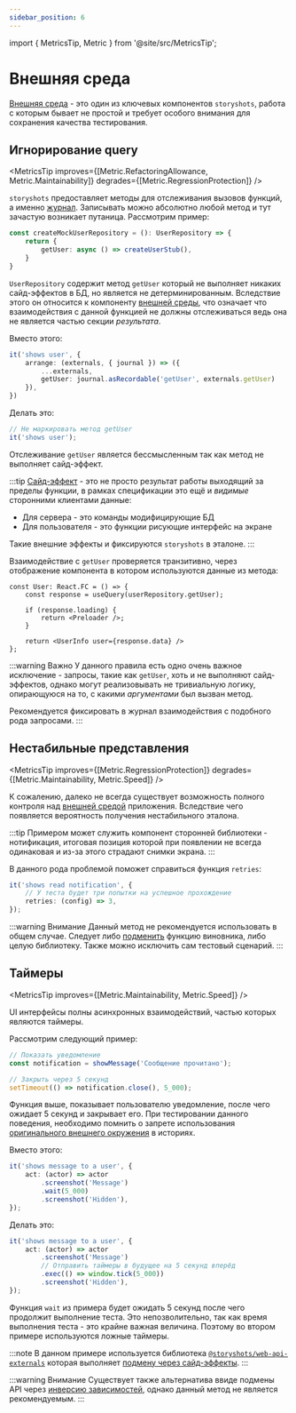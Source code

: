 ```yaml
---
sidebar_position: 6
---
```


import { MetricsTip, Metric } from '@site/src/MetricsTip';

# Внешняя среда

[Внешняя среда](/specification/requirements/env) - это один из ключевых компонентов `storyshots`, работа с которым бывает не простой и требует особого
внимания для сохранения качества тестирования.

## Игнорирование query

<MetricsTip improves={[Metric.RefactoringAllowance, Metric.Maintainability]} degrades={[Metric.RegressionProtection]} />

`storyshots` предоставляет методы для отслеживания вызовов функций, а именно [журнал](/specification/requirements/storage#способ-верификации). Записывать можно абсолютно
любой метод и тут зачастую возникает путаница. Рассмотрим пример:

```ts
const createMockUserRepository = (): UserRepository => {
    return {
        getUser: async () => createUserStub(),
    }
}
```

`UserRepository` содержит метод `getUser` который не выполняет никаких сайд-эффектов в БД, но является не
детерминированным. Вследствие этого он относится к компоненту [внешней среды](/specification/requirements/env), что означает что взаимодействия с
данной функцией не должны отслеживаться ведь она не является частью секции *результата*.

<p style={{ color: 'red' }}>Вместо этого:</p>

```ts
it('shows user', {
    arrange: (externals, { journal }) => ({
        ...externals,
        getUser: journal.asRecordable('getUser', externals.getUser)
    }),
})
```

<p style={{ color: 'green' }}>Делать это:</p>

```ts
// Не маркировать метод getUser
it('shows user');
```

Отслеживание `getUser` является бессмысленным так как метод не выполняет сайд-эффект.

:::tip
[Cайд-эффект](/specification/requirements/storage#сайд-эффект) - это не просто результат работы выходящий за пределы функции, в рамках спецификации это ещё и
*видимые* сторонними клиентами данные:

* Для сервера - это команды модифицирующие БД
* Для пользователя - это функции рисующие интерфейс на экране

Такие внешние эффекты и фиксируются `storyshots` в эталоне.
:::

Взаимодействие с `getUser` проверяется транзитивно, через отображение компонента в котором используются данные из
метода:

```tsx
const User: React.FC = () => {
    const response = useQuery(userRepository.getUser);

    if (response.loading) {
        return <Preloader />;
    }

    return <UserInfo user={response.data} />
};
```

:::warning Важно
У данного правила есть одно очень важное исключение - запросы, такие как `getUser`, хоть и не выполняют сайд-эффектов,
однако могут реализовывать не тривиальную логику, опирающуюся на то, с какими *аргументами* был вызван метод.

Рекомендуется фиксировать в журнал взаимодействия с подобного рода запросами.
:::

## Нестабильные представления

<MetricsTip improves={[Metric.RegressionProtection]} degrades={[Metric.Maintainability, Metric.Speed]} />

К сожалению, далеко не всегда существует возможность полного контроля над [внешней средой](/specification/requirements/env) приложения. Вследствие
чего появляется вероятность получения нестабильного эталона.

:::tip
Примером может служить компонент сторонней библиотеки - нотификация, итоговая позиция которой при появлении не всегда
одинаковая и из-за этого страдают снимки экрана.
:::

В данного рода проблемой поможет справиться функция `retries`:

```ts
it('shows read notification', {
    // У теста будет три попытки на успешное прохождение
    retries: (config) => 3,
});
```

:::warning Внимание
Данный метод не рекомендуется использовать в общем случае. Следует либо [подменить](/patterns/replace) функцию виновника, либо целую
библиотеку. Также можно исключить сам тестовый сценарий.
:::

## Таймеры

<MetricsTip improves={[Metric.Maintainability, Metric.Speed]} />

UI интерфейсы полны асинхронных взаимодействий, частью которых являются таймеры.

Рассмотрим следующий пример:

```ts
// Показать уведомление
const notification = showMessage('Сообщение прочитано');

// Закрыть через 5 секунд
setTimeout(() => notification.close(), 5_000);
```

Функция выше, показывает пользователю уведомление, после чего ожидает 5 секунд и закрывает его. При тестировании данного
поведения, необходимо помнить о запрете использования [оригинального внешнего окружения](/specification/requirements/env) в историях.

<p style={{ color: 'red' }}>Вместо этого:</p>

```ts
it('shows message to a user', {
    act: (actor) => actor
        .screenshot('Message')
        .wait(5_000)
        .screenshot('Hidden'),
}); 
```

<p style={{ color: 'green' }}>Делать это:</p>

```ts
it('shows message to a user', {
    act: (actor) => actor
        .screenshot('Message')
        // Отправить таймеры в будущее на 5 секунд вперёд
        .exec(() => window.tick(5_000))
        .screenshot('Hidden'),
});
```

Функция `wait` из примера будет ожидать 5 секунд после чего продолжит выполнение теста. Это непозволительно, так как
время выполнения теста - это крайне важная величина. Поэтому во втором примере используются ложные таймеры.

:::note
В данном примере используется библиотека [`@storyshots/web-api-externals`](/modules/web-api) которая
выполняет [подмену через сайд-эффекты](/patterns/replace#подмена-через-сайд-эффекты).
:::

:::warning Внимание
Существует также альтернатива ввиде подмены API через [инверсию зависимостей](/patterns/replace#подмена-через-инверсию), однако данный метод не является
рекомендуемым.
:::
